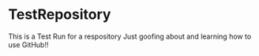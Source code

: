 # TestRepository
This is a Test Run for a respository
Just goofing about and learning how to use GitHub!!
